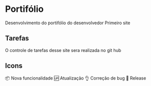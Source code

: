 # Portifólio
Desenvolvimento do portifólio do desenvolvedor
Primeiro site
## Tarefas
O controle de tarefas desse site sera realizada no git hub

## Icons

:package: Nova funcionalidade
:up: Atualização
:ok_hand: Correção de bug
:checkered_flag: Release